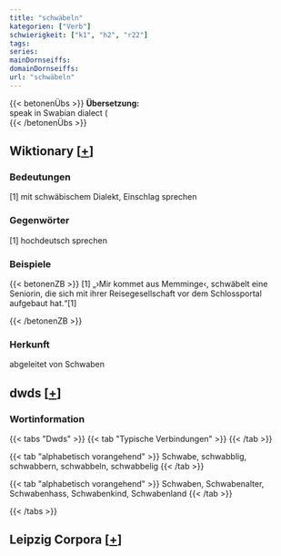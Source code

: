 ```yaml
---
title: "schwäbeln"
kategorien: ["Verb"]
schwierigkeit: ["k1", "h2", "r22"]
tags:
series:
mainDornseiffs:
domainDornseiffs:
url: "schwäbeln"
---
```


{{< betonenÜbs >}}
**Übersetzung:**  
speak in  Swabian dialect (  
{{< /betonenÜbs >}}

## Wiktionary [[+](https://de.wiktionary.org/wiki/schwäbeln)]

### Bedeutungen
[1] mit schwäbischem Dialekt, Einschlag sprechen  

### Gegenwörter
[1] hochdeutsch sprechen  

### Beispiele
{{< betonenZB >}}
[1] „›Mir kommet aus Memminge‹, schwäbelt eine Seniorin, die sich mit ihrer Reisegesellschaft vor dem Schlossportal aufgebaut hat.“[1]  

{{< /betonenZB >}}
### Herkunft
abgeleitet von Schwaben  



## dwds [[+](https://www.dwds.de/wb/schwäbeln)]

### Wortinformation
{{< tabs "Dwds" >}}
{{< tab "Typische Verbindungen" >}}
{{< /tab >}}

{{< tab "alphabetisch vorangehend" >}}
Schwabe, schwabblig, schwabbern, schwabbeln, schwabbelig
{{< /tab >}}

{{< tab "alphabetisch vorangehend" >}}
Schwaben, Schwabenalter, Schwabenhass, Schwabenkind, Schwabenland
{{< /tab >}}

{{< /tabs >}}

## Leipzig Corpora [[+](https://corpora.uni-leipzig.de/en/res?word=schwäbeln&corpusId=deu_newscrawl-public_2018)]


